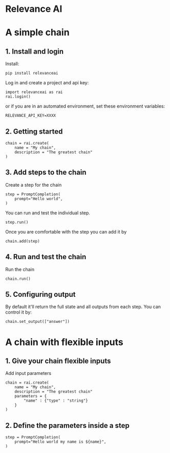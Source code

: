 # Relevance AI

# A simple chain
## 1. Install and login
Install:
```
pip install relevanceai
```
Log in and create a project and api key:
```
import relevanceai as rai
rai.login()
```
or if you are in an automated environment, set these environment variables:
```
RELEVANCE_API_KEY=XXXX
```

## 2. Getting started
```
chain = rai.create(
    name = "My chain",
    description = "The greatest chain"
)
```

## 3. Add steps to the chain
Create a step for the chain
```
step = PromptCompletion(
    prompt="Hello world",
)
```
You can run and test the individual step.
```
step.run()
```
Once you are comfortable with the step you can add it by
```
chain.add(step)
```

## 4. Run and test the chain
Run the chain
```
chain.run()
```

## 5. Configuring output
By default it'll return the full state and all outputs from each step. You can control it by:
```
chain.set_output(["answer"])
```

# A chain with flexible inputs
## 1. Give your chain flexible inputs
Add input parameters
```
chain = rai.create(
    name = "My chain",
    description = "The greatest chain"
    parameters = {
        "name" : {"type" : "string"}
    }
)
```

## 2. Define the parameters inside a step
```
step = PromptCompletion(
    prompt="Hello world my name is ${name}",
)
```